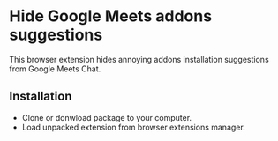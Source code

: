 # Hide Google Meets addons suggestions

This browser extension hides annoying addons installation suggestions from Google Meets Chat.

## Installation

- Clone or donwload package to your computer.
- Load unpacked extension from browser extensions manager.